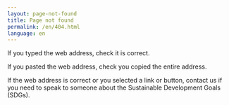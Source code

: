 ```yaml
---
layout: page-not-found
title: Page not found
permalink: /en/404.html
language: en
---
```

If you typed the web address, check it is correct.

If you pasted the web address, check you copied the entire address.

If the web address is correct or you selected a link or button, contact us if you need to speak to someone about the Sustainable Development Goals (SDGs).